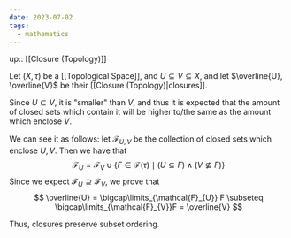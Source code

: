 ```yaml
---
date: 2023-07-02
tags:
  - mathematics
---
```

up:: [[Closure (Topology)]]

Let $(X, \tau)$ be a [[Topological Space]], and $U \subseteq V \subseteq X$, and let $\overline{U}, \overline{V}$ be their [[Closure (Topology)|closures]]. 

Since $U \subseteq V$, it is "smaller" than $V$, and thus it is expected that the amount of closed sets which contain it will be higher to/the same as the amount which enclose $V$. 

We can see it as follows: let $\mathcal{F}_{U, V}$ be the collection of closed sets which enclose $U, V$. Then we have that
$$
\mathcal{F}_{U} = \mathcal{F}_V \cup \{F \in \mathcal{F}(\tau) \mid (U \subseteq F) \land (V \nsubseteq F)\}
$$
Since we expect $\mathcal{F}_{U} \supseteq \mathcal{F}_{V}$, we prove that
$$
\overline{U} = \bigcap\limits_{\mathcal{F}_{U}} F \subseteq \bigcap\limits_{\mathcal{F}_{V}}F = \overline{V}
$$

Thus, closures preserve subset ordering.